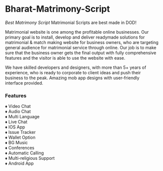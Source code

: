 # Bharat-Matrimony-Script
<i>Best Matrimony Script</i>
Matrimonial Scripts are best made in DOD!

Matrimonial website is one among the profitable online businesses. Our primary goal is to install, develop and deliver readymade solutions for matrimonial & match making website for business owners, who are targeting general audience for matrimonial service through online. Our job is to make sure that the business owner gets the final output with fully comprehensive features and the visitor is able to use the website with ease.

We have skilled developers and designers, with more than 5+ years of experience, who is ready to corporate to client ideas and push their business to the peak. Amazing mob app designs with user-friendly interface provided.

<h3> Features </h3>
♦ Video Chat<br>
♦ Audio Chat<br>
♦ Multi Language<br>
♦ Live Chat<br>
♦ IOS App<br>
♦ Issue Tracker<br>
♦ Wallet Option<br>
♦ BG Music<br>
♦ Conferences<br>
♦ Automatic Calling<br>
♦ Multi-religious Support<br>
♦ Android App<br>
